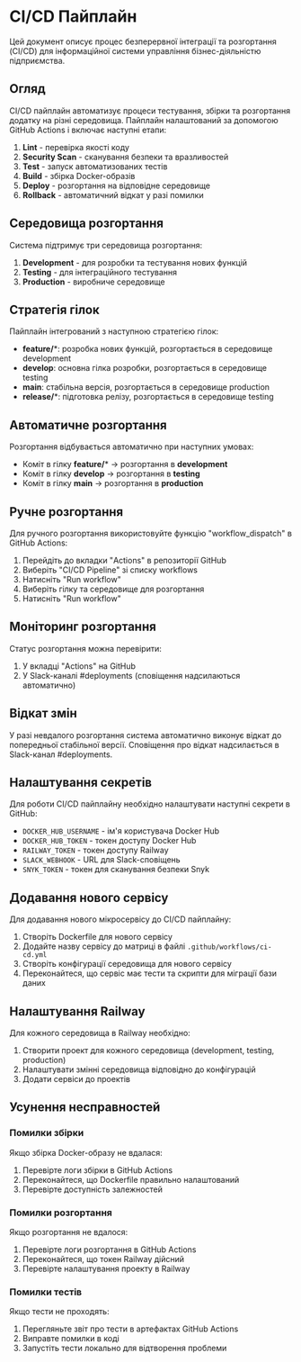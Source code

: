 # CI/CD Пайплайн

Цей документ описує процес безперервної інтеграції та розгортання (CI/CD) для інформаційної системи управління бізнес-діяльністю підприємства.

## Огляд

CI/CD пайплайн автоматизує процеси тестування, збірки та розгортання додатку на різні середовища. Пайплайн налаштований за допомогою GitHub Actions і включає наступні етапи:

1. **Lint** - перевірка якості коду
2. **Security Scan** - сканування безпеки та вразливостей
3. **Test** - запуск автоматизованих тестів
4. **Build** - збірка Docker-образів
5. **Deploy** - розгортання на відповідне середовище
6. **Rollback** - автоматичний відкат у разі помилки

## Середовища розгортання

Система підтримує три середовища розгортання:

1. **Development** - для розробки та тестування нових функцій
2. **Testing** - для інтеграційного тестування
3. **Production** - виробниче середовище

## Стратегія гілок

Пайплайн інтегрований з наступною стратегією гілок:

- **feature/***: розробка нових функцій, розгортається в середовище development
- **develop**: основна гілка розробки, розгортається в середовище testing
- **main**: стабільна версія, розгортається в середовище production
- **release/***: підготовка релізу, розгортається в середовище testing

## Автоматичне розгортання

Розгортання відбувається автоматично при наступних умовах:

- Коміт в гілку **feature/*** → розгортання в **development**
- Коміт в гілку **develop** → розгортання в **testing**
- Коміт в гілку **main** → розгортання в **production**

## Ручне розгортання

Для ручного розгортання використовуйте функцію "workflow_dispatch" в GitHub Actions:

1. Перейдіть до вкладки "Actions" в репозиторії GitHub
2. Виберіть "CI/CD Pipeline" зі списку workflows
3. Натисніть "Run workflow"
4. Виберіть гілку та середовище для розгортання
5. Натисніть "Run workflow"

## Моніторинг розгортання

Статус розгортання можна перевірити:

1. У вкладці "Actions" на GitHub
2. У Slack-каналі #deployments (сповіщення надсилаються автоматично)

## Відкат змін

У разі невдалого розгортання система автоматично виконує відкат до попередньої стабільної версії. Сповіщення про відкат надсилається в Slack-канал #deployments.

## Налаштування секретів

Для роботи CI/CD пайплайну необхідно налаштувати наступні секрети в GitHub:

- `DOCKER_HUB_USERNAME` - ім'я користувача Docker Hub
- `DOCKER_HUB_TOKEN` - токен доступу Docker Hub
- `RAILWAY_TOKEN` - токен доступу Railway
- `SLACK_WEBHOOK` - URL для Slack-сповіщень
- `SNYK_TOKEN` - токен для сканування безпеки Snyk

## Додавання нового сервісу

Для додавання нового мікросервісу до CI/CD пайплайну:

1. Створіть Dockerfile для нового сервісу
2. Додайте назву сервісу до матриці в файлі `.github/workflows/ci-cd.yml`
3. Створіть конфігурації середовища для нового сервісу
4. Переконайтеся, що сервіс має тести та скрипти для міграції бази даних

## Налаштування Railway

Для кожного середовища в Railway необхідно:

1. Створити проект для кожного середовища (development, testing, production)
2. Налаштувати змінні середовища відповідно до конфігурацій
3. Додати сервіси до проектів

## Усунення несправностей

### Помилки збірки

Якщо збірка Docker-образу не вдалася:

1. Перевірте логи збірки в GitHub Actions
2. Переконайтеся, що Dockerfile правильно налаштований
3. Перевірте доступність залежностей

### Помилки розгортання

Якщо розгортання не вдалося:

1. Перевірте логи розгортання в GitHub Actions
2. Переконайтеся, що токен Railway дійсний
3. Перевірте налаштування проекту в Railway

### Помилки тестів

Якщо тести не проходять:

1. Перегляньте звіт про тести в артефактах GitHub Actions
2. Виправте помилки в коді
3. Запустіть тести локально для відтворення проблеми
